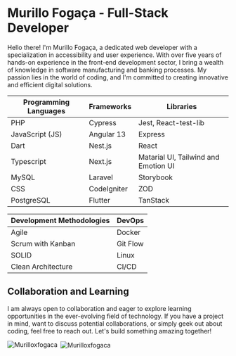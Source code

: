 # Murillo Fogaça - Full-Stack Developer

Hello there! I'm Murillo Fogaça, a dedicated web developer with a specialization in accessibility and user experience. With over five years of hands-on experience in the front-end development sector, I bring a wealth of knowledge in software manufacturing and banking processes. My passion lies in the world of coding, and I'm committed to creating innovative and efficient digital solutions.

| **Programming Languages** | **Frameworks** | **Libraries** |
|---------------------------|---------------|----------------------|
| PHP                       | Cypress       | Jest, React-test-lib |
| JavaScript (JS)           | Angular 13    | Express |
| Dart                      | Nest.js       | React | 
| Typescript                | Next.js       | Matarial UI, Tailwind and Emotion UI|
| MySQL                     | Laravel       | Storybook |
| CSS                       | CodeIgniter   | ZOD |
| PostgreSQL                | Flutter       | TanStack |

| **Development Methodologies** | **DevOps** |
|------------------------------|--------------|
| Agile                        | Docker   | 
| Scrum with Kanban            | Git Flow |
| SOLID                        | Linux    |
| Clean Architecture           | CI/CD    |


## Collaboration and Learning

I am always open to collaboration and eager to explore learning opportunities in the ever-evolving field of technology. If you have a project in mind, want to discuss potential collaborations, or simply geek out about coding, feel free to reach out. Let's build something amazing together!

<p><img align="left" src="https://github-readme-stats.vercel.app/api/top-langs?username=Murilloxfogaca&show_icons=true&locale=en&layout=compact" alt="Murilloxfogaca" /></p>

<p>&nbsp;<img align="center" src="https://github-readme-stats.vercel.app/api?username=Murilloxfogaca&show_icons=true&locale=en" alt="Murilloxfogaca" /></p>
